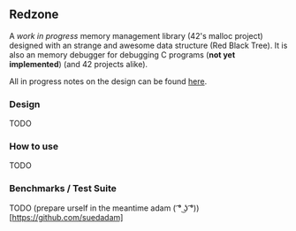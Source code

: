 ## Redzone

A _work in progress_ memory management library (42's malloc project) designed with an strange and awesome data structure
(Red Black Tree).  It is also an memory debugger for debugging C programs (**not yet implemented**) (and 42 projects alike).

All in progress notes on the design can be found [here](blob/master/includes/redzone/internal.h).

### Design

TODO


### How to use

TODO

### Benchmarks / Test Suite

TODO (prepare urself in the meantime adam ( ͡° ͜ʖ ͡°))[https://github.com/suedadam]
